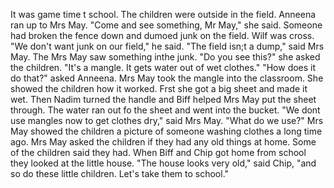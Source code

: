 It was game time t school.
The children were outside in the field.
Anneena ran up to Mrs May.
"Come and see something, Mr May," she said.
Someone had broken the fence down and dumoed junk on the field.
Wilf was cross.
"We don't want junk on our field," he said.
"The field isn;t a dump," said Mrs May.
The Mrs May saw something inthe junk.
"Do you see this?" she asked the children.
"It's a mangle. It gets water out of wet clothes."
"How does it do that?" asked Anneena.
Mrs May took the mangle into the classroom.
She showed the children how it worked.
Frst she got a big sheet and made it wet.
Then Nadim turned the handle and Biff helped Mrs May put the sheet through.
The water ran out fo the sheet and went into the bucket.
"We dont use mangles now to get clothes dry," said Mrs May.
"What do we use?"
Mrs May showed the children a picture of someone washing clothes a long time ago.
Mrs May asked the children if they had any old things at home.
Some of the children said they had.
When Biff and Chip got home from school they looked at the little house.
"The house looks very old," said Chip, "and so do these little children. Let's take them to school."
